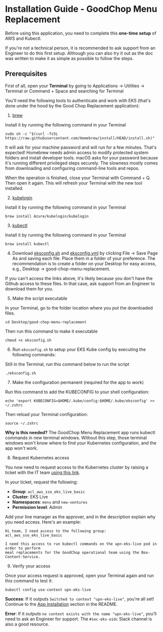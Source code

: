 # Installation Guide - GoodChop Menu Replacement

Before using this application, you need to complete this **one-time setup** of AWS and Kubectl.

If you're not a technical person, it is recommended to ask support from an Engineer to do this first setup. Although you can also try it out as the doc was written to make it as simple as possible to follow the steps.

## Prerequisites

First of all, open your **Terminal** by going to Applications → Utilities → Terminal or Command + Space and searching for Terminal

You'll need the following tools to authenticate and work with EKS (that's done under the hood by the Good Chop Replacement application):

1. [brew](https://brew.sh/)

Install it by running the following command in your Terminal

```
sudo sh -c "$(curl -fsSL https://raw.githubusercontent.com/Homebrew/install/HEAD/install.sh)"
```

It will ask for your machine password and will run for a few minutes. That's expected! Homebrew needs admin access to modify protected system folders and install developer tools. macOS asks for your password because it's running different privileged steps securely. The slowness mostly comes from downloading and configuring command-line tools and repos.

When the operation is finished, close your Terminal with Command + Q. Then open it again. This will refresh your Terminal with the new tool installed.

2. [kubelogin](https://azure.github.io/kubelogin/index.html)

Install it by running the following command in your Terminal

```
brew install Azure/kubelogin/kubelogin
```

3. [kubectl](https://kubernetes.io/docs/tasks/tools/install-kubectl/)

Install it by running the following command in your Terminal

```
brew install kubectl
```

4. Download [eksconfig.sh](https://github.com/hellofresh/hf-kubernetes/raw/master/eks/eksconfig.sh) and [eksconfig.yml](https://github.com/hellofresh/hf-kubernetes/raw/master/eks/eksconfig.yml) by clicking File → Save Page As and saving each file. Place them in a folder of your preference. The recommendation is to create a folder on your Desktop for easy access, e.g., Desktop → good-chop-menu-replacement.

If you can't access the links above, it's likely because you don't have the Github access to these files. In that case, ask support from an Engineer to download them for you.

5. Make the script executable

In your Terminal, go to the folder location where you put the downloaded files.

```
cd Desktop/good-chop-menu-replacement
```

Then run this command to make it executable

```
chmod +x eksconfig.sh
```

6. Run `eksconfig.sh` to setup your EKS Kube config by executing the following commands:

Still in the Terminal, run this command below to run the script

```
./eksconfig.sh
```

7. Make the configuration permanent (required for the app to work)

Run this command to add the KUBECONFIG to your shell configuration:

```
echo 'export KUBECONFIG=$HOME/.kube/config:$HOME/.kube/eksconfig' >> ~/.zshrc
```

Then reload your Terminal configuration:

```
source ~/.zshrc
```

**Why is this needed?** The GoodChop Menu Replacement app runs kubectl commands in new terminal windows. Without this step, those terminal windows won't know where to find your Kubernetes configuration, and the app won't work.

8. Request Kubernetes access

You now need to request access to the Kubernetes cluster by raising a ticket with the IT team [using this link](https://hellofresh.atlassian.net/servicedesk/customer/portal/4/group/252/create/1287).

In your ticket, request the following:

- **Group**: `acl_aws_sso_eks_live_basic`
- **Cluster**: EKS Live
- **Namespaces**: `menu` and `new-ventures`
- **Permission level**: Admin

Add your line manager as the approver, and in the description explain why you need access. Here's an example:

```
Hi team, I need access to the following group: acl_aws_sso_eks_live_basic

I need this access to run kubectl commands on the upn-eks-live pod in order to perform
meal replacements for the GoodChop operational team using the Box-Content-Service.
```

9. Verify your access

Once your access request is approved, open your Terminal again and run this command to test it:

```
kubectl config use-context upn-eks-live
```

**Success**: If it outputs `Switched to context "upn-eks-live"`, you're all set! Continue to the [App Installation](README.md#app-installation) section in the README.

**Error**: If it outputs `no context exists with the name "upn-eks-live"`, you'll need to ask an Engineer for support. The `#sec-eks-oidc` Slack channel is also a good resource.
